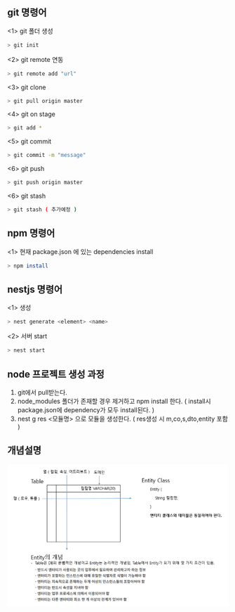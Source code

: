 git 명령어
-------------
<1> git 폴더 생성 
```bash
> git init 
```

<2> git remote 연동
```bash 
> git remote add "url" 
```

<3> git clone
```bash 
> git pull origin master 
```

<4> git on stage
```bash 
> git add * 
```

<5> git commit
```bash
> git commit -m "message" 
```

<6> git push
```bash 
> git push origin master 
```

<6> git stash
```bash 
> git stash ( 추가예정 )
```


npm 명령어
-------------
<1> 현재 package.json 에 있는 dependencies install
```bash 
> npm install 
```

nestjs 명령어
-------------
<1> 생성
```bash
> nest generate <element> <name> 
```

<2> 서버 start
```bash 
> nest start 
```


node 프로젝트 생성 과정
----------
1. git에서 pull받는다.
2. node_modules 폴더가 존재할 경우 제거하고 npm install 한다. ( install시 package.json에 dependency가 모두 install된다. )
3. nest g res <모듈명> 으로 모듈을 생성한다. ( res생성 시 m,co,s,dto,entity 포함 )



개념설명
------------
![entity](./image/Entity개념.PNG)